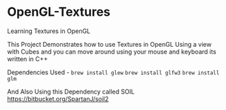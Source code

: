 # OpenGL-Textures
Learning Textures in OpenGL

This Project Demonstrates how to use Textures in OpenGL Using a view with Cubes and you can move around using your mouse and keyboard its written in C++

Dependencies Used -
```brew install glew```
```brew install glfw3```
```brew install glm ```
 
 And Also Using this Dependency called SOIL
 https://bitbucket.org/SpartanJ/soil2
 


